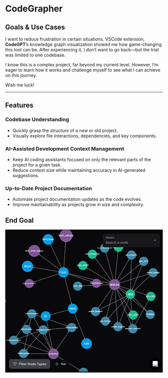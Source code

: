 # CodeGrapher

## Goals & Use Cases

I want to reduce frustration in certain situations. VSCode extension, **CodeGPT**’s knowledge graph visualization showed me how game-changing this tool can be. After experiencing it, I don’t want to go back—but the trial was limited to one codebase.

I know this is a complex project, far beyond my current level. However, I’m eager to learn how it works and challenge myself to see what I can achieve on this journey.

Wish me luck!

---

## Features

### Codebase Understanding

* Quickly grasp the structure of a new or old project.
* Visually explore file interactions, dependencies, and key components.

### AI-Assisted Development Context Management

* Keep AI coding assistants focused on only the relevant parts of the project for a given task.
* Reduce context size while maintaining accuracy in AI-generated suggestions.

### Up-to-Date Project Documentation

* Automate project documentation updates as the code evolves.
* Improve maintainability as projects grow in size and complexity.

## End Goal

![An interactive visualization tool](<codebase graph example.jpg>)
